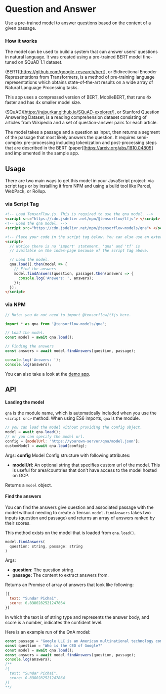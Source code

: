# Question and Answer

Use a pre-trained model to answer questions based on the content of a given passage.

### How it works
The model can be used to build a system that can answer users’ questions in natural language. It was created using a pre-trained BERT model fine-tuned on SQuAD 1.1 dataset.

(BERT)[https://github.com/google-research/bert], or Bidirectional Encoder Representations from Transformers, is a method of pre-training language representations which obtains state-of-the-art results on a wide array of Natural Language Processing tasks.

This app uses a compressed version of BERT, MobileBERT, that runs 4x faster and has 4x smaller model size.

(SQuAD)[https://rajpurkar.github.io/SQuAD-explorer/], or Stanford Question Answering Dataset, is a reading comprehension dataset consisting of articles from Wikipedia and a set of question-answer pairs for each article.

The model takes a passage and a question as input, then returns a segment of the passage that most likely answers the question. It requires semi-complex pre-processing including tokenization and post-processing steps that are described in the BERT (paper)[https://arxiv.org/abs/1810.04805] and implemented in the sample app.

## Usage

There are two main ways to get this model in your JavaScript project: via script tags or by installing it from NPM and using a build tool like Parcel, WebPack, or Rollup.

### via Script Tag

```html
<!-- Load TensorFlow.js. This is required to use the qna model. -->
<script src="https://cdn.jsdelivr.net/npm/@tensorflow/tfjs"> </script>
<!-- Load the qna model. -->
<script src="https://cdn.jsdelivr.net/npm/@tensorflow-models/qna"> </script>

<!-- Place your code in the script tag below. You can also use an external .js file -->
<script>
  // Notice there is no 'import' statement. 'qna' and 'tf' is
  // available on the index-page because of the script tag above.

  // Load the model.
  qna.load().then(model => {
    // Find the answers
    model.findAnswers(question, passage).then(answers => {
      console.log('Answers: ', answers);
    });
  });
</script>
```

### via NPM

```js
// Note: you do not need to import @tensorflow/tfjs here.

import * as qna from '@tensorflow-models/qna';

// Load the model.
const model = await qna.load();

// Finding the answers
const answers = await model.findAnswers(question, passage);

console.log('Answers: ');
console.log(answers);
```

You can also take a look at the [demo app](./demo).

## API

#### Loading the model
`qna` is the module name, which is automatically included when you use the `<script src>` method. When using ES6 imports, `qna` is the module.

```js
// you can load the model without providing the config object.
model = await qna.load();
// or you can specify the model url.
config = {modelUrl: 'https://yourown-server/qna/model.json'};
customModel = await qna.load(config);
```

Args:
**config** Model Config structure with following attributes:
 - **modelUrl:** An optional string that specifies custom url of the model. This is useful for area/countries that don't have access to the model hosted on GCP.

Returns a `model` object.

#### Find the answers

You can find the answers give question and associated passage with the model without needing to create a Tensor.
`model.findAnswers` takes two inputs (question and passage) and returns an array of answers ranked by their scores.

This method exists on the model that is loaded from `qna.load()`.

```js
model.findAnswers(
  question: string, passage: string
)
```

Args:

- **question:** The question string.
- **passage:** The content to extract answers from.

Returns an Promise of array of answers that look like following:

```js
[{
  text: "Sundar Pichai",
  score: 0.8380282521247864
}]
```

In which the text is of string type and represents the answer body, and score is a number, indicates the confident level.

Here is an example run of the QnA model:
```js
const passage = "Google LLC is an American multinational technology company that specializes in Internet-related services and products, which include online advertising technologies, search engine, cloud computing, software, and hardware. It is considered one of the Big Four technology companies, alongside Amazon, Apple, and Facebook. Google was founded in September 1998 by Larry Page and Sergey Brin while they were Ph.D. students at Stanford University in California. Together they own about 14 percent of its shares and control 56 percent of the stockholder voting power through supervoting stock. They incorporated Google as a California privately held company on September 4, 1998, in California. Google was then reincorporated in Delaware on October 22, 2002. An initial public offering (IPO) took place on August 19, 2004, and Google moved to its headquarters in Mountain View, California, nicknamed the Googleplex. In August 2015, Google announced plans to reorganize its various interests as a conglomerate called Alphabet Inc. Google is Alphabet's leading subsidiary and will continue to be the umbrella company for Alphabet's Internet interests. Sundar Pichai was appointed CEO of Google, replacing Larry Page who became the CEO of Alphabet."
const question = "Who is the CEO of Google?"
const model = await qna.load();
const answers = await model.findAnswers(question, passage);
console.log(answers);
/**
[{
  text: "Sundar Pichai",
  score: 0.8380282521247864
}]
**/
```
